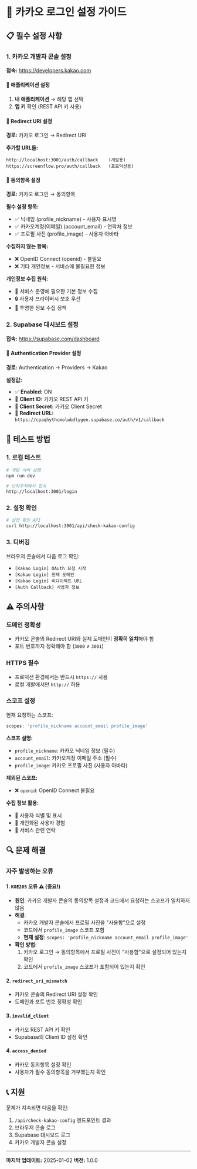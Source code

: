 # 🔐 카카오 로그인 설정 가이드

## 📋 필수 설정 사항

### 1. 카카오 개발자 콘솔 설정

**접속:** https://developers.kakao.com

#### 📱 애플리케이션 설정
1. **내 애플리케이션** → 해당 앱 선택
2. **앱 키** 확인 (REST API 키 사용)

#### 🔗 Redirect URI 설정
**경로:** 카카오 로그인 → Redirect URI

**추가할 URL들:**
```
http://localhost:3001/auth/callback    (개발용)
https://screenflow.pro/auth/callback   (프로덕션용)
```

#### 🔐 동의항목 설정
**경로:** 카카오 로그인 → 동의항목

**필수 설정 항목:**
- ✅ 닉네임 (profile_nickname) - 사용자 표시명
- ✅ 카카오계정(이메일) (account_email) - 연락처 정보
- ✅ 프로필 사진 (profile_image) - 사용자 아바타

**수집하지 않는 항목:**
- ❌ OpenID Connect (openid) - 불필요
- ❌ 기타 개인정보 - 서비스에 불필요한 정보

**개인정보 수집 원칙:**
- 🎯 서비스 운영에 필요한 기본 정보 수집
- 🔒 사용자 프라이버시 보호 우선
- 📝 투명한 정보 수집 정책

### 2. Supabase 대시보드 설정

**접속:** https://supabase.com/dashboard

#### 🔧 Authentication Provider 설정
**경로:** Authentication → Providers → Kakao

**설정값:**
- ✅ **Enabled:** ON
- 📝 **Client ID:** 카카오 REST API 키
- 🔑 **Client Secret:** 카카오 Client Secret
- 🔗 **Redirect URL:** `https://cpaqhythcmolwbdlygen.supabase.co/auth/v1/callback`

## 🧪 테스트 방법

### 1. 로컬 테스트
```bash
# 개발 서버 실행
npm run dev

# 브라우저에서 접속
http://localhost:3001/login
```

### 2. 설정 확인
```bash
# 설정 확인 API
curl http://localhost:3001/api/check-kakao-config
```

### 3. 디버깅
브라우저 콘솔에서 다음 로그 확인:
- `[Kakao Login] OAuth 요청 시작`
- `[Kakao Login] 현재 도메인`
- `[Kakao Login] 리다이렉트 URL`
- `[Auth Callback] 사용자 정보`

## ⚠️ 주의사항

### 도메인 정확성
- 카카오 콘솔의 Redirect URI와 실제 도메인이 **정확히 일치**해야 함
- 포트 번호까지 정확해야 함 (`3000` ≠ `3001`)

### HTTPS 필수
- 프로덕션 환경에서는 반드시 `https://` 사용
- 로컬 개발에서만 `http://` 허용

### 스코프 설정
현재 요청하는 스코프:
```javascript
scopes: 'profile_nickname account_email profile_image'
```

**스코프 설명:**
- `profile_nickname`: 카카오 닉네임 정보 (필수)
- `account_email`: 카카오계정 이메일 주소 (필수)
- `profile_image`: 카카오 프로필 사진 (사용자 아바타)

**제외된 스코프:**
- ❌ `openid`: OpenID Connect 불필요

**수집 정보 활용:**
- 🎯 사용자 식별 및 표시
- 👤 개인화된 사용자 경험
- 📧 서비스 관련 연락

## 🔍 문제 해결

### 자주 발생하는 오류

#### 1. `KOE205` 오류 ⚠️ (중요!)
- **원인**: 카카오 개발자 콘솔의 동의항목 설정과 코드에서 요청하는 스코프가 일치하지 않음
- **해결**: 
  - 카카오 개발자 콘솔에서 프로필 사진을 "사용함"으로 설정
  - 코드에서 `profile_image` 스코프 포함
  - **현재 설정**: `scopes: 'profile_nickname account_email profile_image'`
- **확인 방법**: 
  1. 카카오 로그인 → 동의항목에서 프로필 사진이 "사용함"으로 설정되어 있는지 확인
  2. 코드에서 `profile_image` 스코프가 포함되어 있는지 확인

#### 2. `redirect_uri_mismatch`
- 카카오 콘솔의 Redirect URI 설정 확인
- 도메인과 포트 번호 정확성 확인

#### 3. `invalid_client`
- 카카오 REST API 키 확인
- Supabase의 Client ID 설정 확인

#### 4. `access_denied`
- 카카오 동의항목 설정 확인
- 사용자가 필수 동의항목을 거부했는지 확인

## 📞 지원

문제가 지속되면 다음을 확인:
1. `/api/check-kakao-config` 엔드포인트 결과
2. 브라우저 콘솔 로그
3. Supabase 대시보드 로그
4. 카카오 개발자 콘솔 설정

---

**마지막 업데이트:** 2025-01-02
**버전:** 1.0.0
